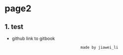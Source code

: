 # page2

## 1. test

* github link to gitbook

                          
                          
                          
                                     made by jiawei_li

